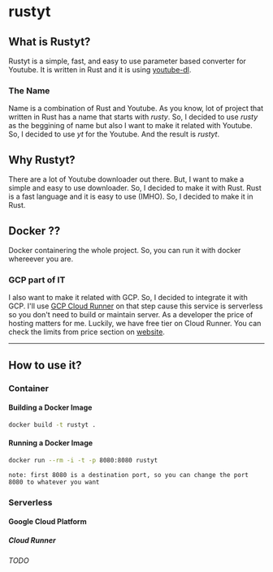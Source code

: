 # rustyt

## What is Rustyt?

Rustyt is a simple, fast, and easy to use parameter based converter for Youtube. It is written in Rust and it is using [youtube-dl](https://youtube-dl.org/).

### The Name

Name is a combination of Rust and Youtube. As you know, lot of project that written in Rust has a name that starts with _rusty_. So, I decided to use _rusty_ as the beggining  of name but also I want to make it related with Youtube. So, I decided to use _yt_ for the Youtube. And the result is _rustyt_.

## Why Rustyt?

There are a lot of Youtube downloader out there. But, I want to make a simple and easy to use downloader. So, I decided to make it with Rust. Rust is a fast language and it is easy to use (IMHO). So, I decided to make it in Rust.

## Docker ??

Docker containering the whole project. So, you can run it with docker whereever you are.

### GCP part of IT

I also want to make it related with GCP. So, I decided to integrate it with GCP. I'll use [GCP Cloud Runner](https://cloud.google.com/run) on that step cause this service is serverless so you don't need to build or maintain server. As a developer the price of hosting matters for me. Luckily, we have free tier on Cloud Runner. You can check the limits from price section on 
[website](https://cloud.google.com/run/pricing).

---

## How to use it?

### Container

#### Building a Docker Image

```bash
docker build -t rustyt .
```

#### Running a Docker Image

```bash
docker run --rm -i -t -p 8080:8080 rustyt
```

`note: first 8080 is a destination port, so you can change the port 8080 to whatever you want`

### Serverless

#### Google Cloud Platform

##### Cloud Runner

*TODO*